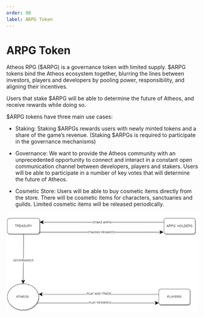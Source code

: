 ```yaml
---
order: 98
label: ARPG Token
---
```

# ARPG Token

Atheos RPG ($ARPG) is a governance token with limited supply.
$ARPG tokens bind the Atheos ecosystem together, blurring the lines between investors, players and developers by pooling power, responsibility, and aligning their incentives. 

Users that stake $ARPG will be able to determine the future of Atheos, and receive rewards while doing so. 

$ARPG tokens have three main use cases: 

 - Staking:  Staking $ARPGs rewards users with newly minted tokens and a share of the game’s revenue. (Staking $ARPGs is required to participate in the governance mechanisms) 

 - Governance: We want to provide the Atheos community with an unprecedented opportunity to connect and interact in a constant open communication channel between developers, players and stakers. Users will be able to participate in a number of key votes that will determine the future of Atheos. 	

 - Cosmetic Store:  Users will be able to buy cosmetic items directly from the store.  There will be cosmetic items for characters, sanctuaries and guilds. Limited cosmetic items will be released periodically.

![](atheosgraph1.png)




